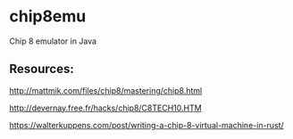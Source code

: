 # chip8emu

Chip 8 emulator in Java

## Resources:

http://mattmik.com/files/chip8/mastering/chip8.html

http://devernay.free.fr/hacks/chip8/C8TECH10.HTM

https://walterkuppens.com/post/writing-a-chip-8-virtual-machine-in-rust/
